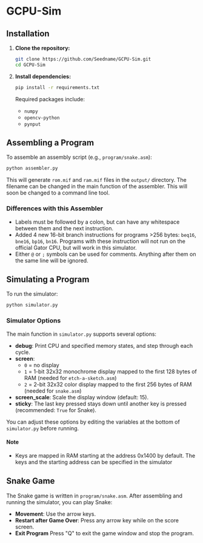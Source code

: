 # GCPU-Sim

## Installation

1. **Clone the repository:**
    ```sh
    git clone https://github.com/Seedname/GCPU-Sim.git
    cd GCPU-Sim
    ```

2. **Install dependencies:**
    ```sh
    pip install -r requirements.txt
    ```
    Required packages include:
    - `numpy`
    - `opencv-python`
    - `pynput`

## Assembling a Program

To assemble an assembly script (e.g., `program/snake.asm`):

```sh
python assembler.py
```

This will generate `rom.mif` and `ram.mif` files in the `output/` directory. The filename can be changed in the main function of the assembler. This will soon be changed to a command line tool.  

### Differences with this Assembler
- Labels must be followed by a colon, but can have any whitespace between them and the next instruction. 
- Added 4 new 16-bit branch instructions for programs >256 bytes: `beq16`, `bne16`, `bp16`, `bn16`. Programs with these instruction will not run on the official Gator CPU, but will work in this simulator.
- Either `@` or `;` symbols can be used for comments. Anything after them on the same line will be ignored.


## Simulating a Program

To run the simulator:

```sh
python simulator.py
```

### Simulator Options

The main function in `simulator.py` supports several options:

- **debug**: Print CPU and specified memory states, and step through each cycle.
- **screen**: 
  - `0` = no display
  - `1` = 1-bit 32x32 monochrome display mapped to the first 128 bytes of RAM (needed for `etch-a-sketch.asm`)
  - `2` = 2-bit 32x32 color display mapped to the first 256 bytes of RAM (needed for `snake.asm`)
- **screen_scale**: Scale the display window (default: 15).
- **sticky**: The last key pressed stays down until another key is pressed (recommended: `True` for Snake).

You can adjust these options by editing the variables at the bottom of `simulator.py` before running.

#### Note
- Keys are mapped in RAM starting at the address 0x1400 by default. The keys and the starting address can be specified in the simulator

## Snake Game

The Snake game is written in `program/snake.asm`. After assembling and running the simulator, you can play Snake:

- **Movement**: Use the arrow keys.
- **Restart after Game Over**: Press any arrow key while on the score screen.
- **Exit Program** Press "Q" to exit the game window and stop the program.
